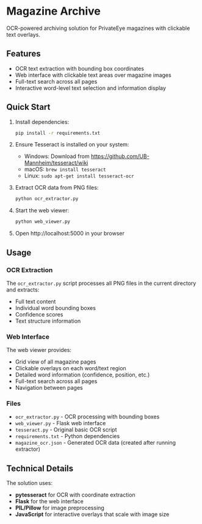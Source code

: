 # Magazine Archive

OCR-powered archiving solution for PrivateEye magazines with clickable text overlays.

## Features

- OCR text extraction with bounding box coordinates
- Web interface with clickable text areas over magazine images
- Full-text search across all pages
- Interactive word-level text selection and information display

## Quick Start

1. Install dependencies:
   ```bash
   pip install -r requirements.txt
   ```

2. Ensure Tesseract is installed on your system:
   - Windows: Download from https://github.com/UB-Mannheim/tesseract/wiki
   - macOS: `brew install tesseract`
   - Linux: `sudo apt-get install tesseract-ocr`

3. Extract OCR data from PNG files:
   ```bash
   python ocr_extractor.py
   ```

4. Start the web viewer:
   ```bash
   python web_viewer.py
   ```

5. Open http://localhost:5000 in your browser

## Usage

### OCR Extraction
The `ocr_extractor.py` script processes all PNG files in the current directory and extracts:
- Full text content
- Individual word bounding boxes
- Confidence scores
- Text structure information

### Web Interface
The web viewer provides:
- Grid view of all magazine pages
- Clickable overlays on each word/text region
- Detailed word information (confidence, position, etc.)
- Full-text search across all pages
- Navigation between pages

### Files

- `ocr_extractor.py` - OCR processing with bounding boxes
- `web_viewer.py` - Flask web interface
- `tesseract.py` - Original basic OCR script
- `requirements.txt` - Python dependencies
- `magazine_ocr.json` - Generated OCR data (created after running extractor)

## Technical Details

The solution uses:
- **pytesseract** for OCR with coordinate extraction
- **Flask** for the web interface
- **PIL/Pillow** for image preprocessing
- **JavaScript** for interactive overlays that scale with image size
